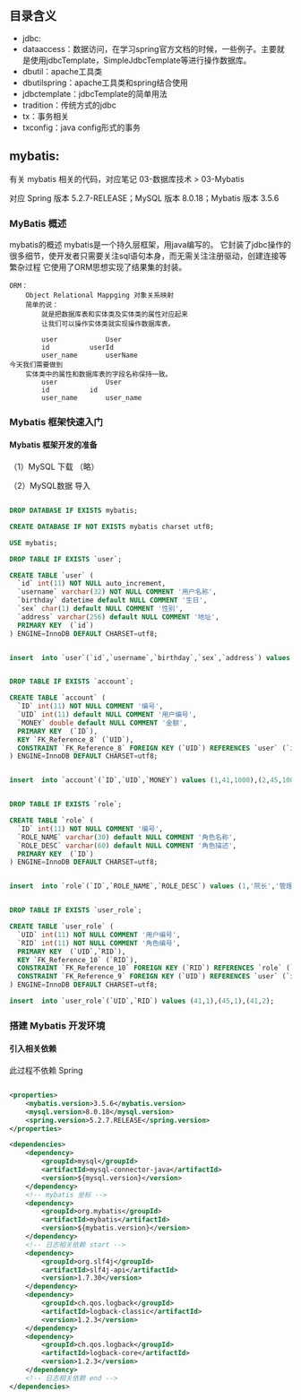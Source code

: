 ## 目录含义
- jdbc:
- dataaccess：数据访问，在学习spring官方文档的时候，一些例子。主要就是使用jdbcTemplate，SimpleJdbcTemplate等进行操作数据库。
- dbutil：apache工具类
- dbutilspring：apache工具类和spring结合使用
- jdbctemplate：jdbcTemplate的简单用法
- tradition：传统方式的jdbc
- tx：事务相关
- txconfig：java config形式的事务

## mybatis:
有关 mybatis 相关的代码，对应笔记 03-数据库技术 > 03-Mybatis

对应 Spring 版本 5.2.7-RELEASE；MySQL 版本 8.0.18；Mybatis 版本 3.5.6

### MyBatis 概述

mybatis的概述
	mybatis是一个持久层框架，用java编写的。
	它封装了jdbc操作的很多细节，使开发者只需要关注sql语句本身，而无需关注注册驱动，创建连接等繁杂过程
	它使用了ORM思想实现了结果集的封装。

	ORM：
		Object Relational Mappging 对象关系映射
		简单的说：
			就是把数据库表和实体类及实体类的属性对应起来
			让我们可以操作实体类就实现操作数据库表。

			user			User
			id			userId
			user_name		userName
	今天我们需要做到
		实体类中的属性和数据库表的字段名称保持一致。
			user			User
			id			id
			user_name		user_name

### Mybatis 框架快速入门
#### Mybatis 框架开发的准备
（1）MySQL 下载 （略）

（2）MySQL数据 导入

```sql

DROP DATABASE IF EXISTS mybatis;

CREATE DATABASE IF NOT EXISTS mybatis charset utf8;

USE mybatis;

DROP TABLE IF EXISTS `user`;

CREATE TABLE `user` (
  `id` int(11) NOT NULL auto_increment,
  `username` varchar(32) NOT NULL COMMENT '用户名称',
  `birthday` datetime default NULL COMMENT '生日',
  `sex` char(1) default NULL COMMENT '性别',
  `address` varchar(256) default NULL COMMENT '地址',
  PRIMARY KEY  (`id`)
) ENGINE=InnoDB DEFAULT CHARSET=utf8;


insert  into `user`(`id`,`username`,`birthday`,`sex`,`address`) values (41,'老王','2018-02-27 17:47:08','男','北京'),(42,'小二王','2018-03-02 15:09:37','女','北京金燕龙'),(43,'小二王','2018-03-04 11:34:34','女','北京金燕龙'),(45,'传智播客','2018-03-04 12:04:06','男','北京金燕龙'),(46,'老王','2018-03-07 17:37:26','男','北京'),(48,'小马宝莉','2018-03-08 11:44:00','女','北京修正');


DROP TABLE IF EXISTS `account`;

CREATE TABLE `account` (
  `ID` int(11) NOT NULL COMMENT '编号',
  `UID` int(11) default NULL COMMENT '用户编号',
  `MONEY` double default NULL COMMENT '金额',
  PRIMARY KEY  (`ID`),
  KEY `FK_Reference_8` (`UID`),
  CONSTRAINT `FK_Reference_8` FOREIGN KEY (`UID`) REFERENCES `user` (`id`)
) ENGINE=InnoDB DEFAULT CHARSET=utf8;


insert  into `account`(`ID`,`UID`,`MONEY`) values (1,41,1000),(2,45,1000),(3,41,2000);


DROP TABLE IF EXISTS `role`;

CREATE TABLE `role` (
  `ID` int(11) NOT NULL COMMENT '编号',
  `ROLE_NAME` varchar(30) default NULL COMMENT '角色名称',
  `ROLE_DESC` varchar(60) default NULL COMMENT '角色描述',
  PRIMARY KEY  (`ID`)
) ENGINE=InnoDB DEFAULT CHARSET=utf8;


insert  into `role`(`ID`,`ROLE_NAME`,`ROLE_DESC`) values (1,'院长','管理整个学院'),(2,'总裁','管理整个公司'),(3,'校长','管理整个学校');


DROP TABLE IF EXISTS `user_role`;

CREATE TABLE `user_role` (
  `UID` int(11) NOT NULL COMMENT '用户编号',
  `RID` int(11) NOT NULL COMMENT '角色编号',
  PRIMARY KEY  (`UID`,`RID`),
  KEY `FK_Reference_10` (`RID`),
  CONSTRAINT `FK_Reference_10` FOREIGN KEY (`RID`) REFERENCES `role` (`ID`),
  CONSTRAINT `FK_Reference_9` FOREIGN KEY (`UID`) REFERENCES `user` (`id`)
) ENGINE=InnoDB DEFAULT CHARSET=utf8;

insert  into `user_role`(`UID`,`RID`) values (41,1),(45,1),(41,2);

```
### 搭建 Mybatis 开发环境
#### 引入相关依赖
此过程不依赖 Spring 
```xml

<properties>
    <mybatis.version>3.5.6</mybatis.version>
    <mysql.version>8.0.18</mysql.version>
    <spring.version>5.2.7.RELEASE</spring.version>
</properties>

<dependencies>
    <dependency>
        <groupId>mysql</groupId>
        <artifactId>mysql-connector-java</artifactId>
        <version>${mysql.version}</version>
    </dependency>
    <!-- mybatis 坐标 -->
    <dependency>
        <groupId>org.mybatis</groupId>
        <artifactId>mybatis</artifactId>
        <version>${mybatis.version}</version>
    </dependency>
    <!-- 日志相关依赖 start -->
    <dependency>
        <groupId>org.slf4j</groupId>
        <artifactId>slf4j-api</artifactId>
        <version>1.7.30</version>
    </dependency>
    <dependency>
        <groupId>ch.qos.logback</groupId>
        <artifactId>logback-classic</artifactId>
        <version>1.2.3</version>
    </dependency>
    <dependency>
        <groupId>ch.qos.logback</groupId>
        <artifactId>logback-core</artifactId>
        <version>1.2.3</version>
    </dependency>
    <!-- 日志相关依赖 end -->
</dependencies>

```

